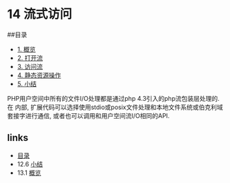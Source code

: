 # 14 流式访问

##目录

   * [1. 概览](14.1.md)
   * [2. 打开流](14.2.md)
   * [3. 访问流](14.3.md)
   * [4. 静态资源操作](14.4md)
   * [5. 小结](<14.5.md>)
   
PHP用户空间中所有的文件I/O处理都是通过php 4.3引入的php流包装层处理的. 在
内部, 扩展代码可以选择使用stdio或posix文件处理和本地文件系统或伯克利域套接字进行通信, 或者也可以调用和用户空间流I/O相同的API.


## links
   * [目录](<preface.md>)
   * 12.6 [小结](<13.2.md>)
   * 13.1 [概览](<14.1.md>)
